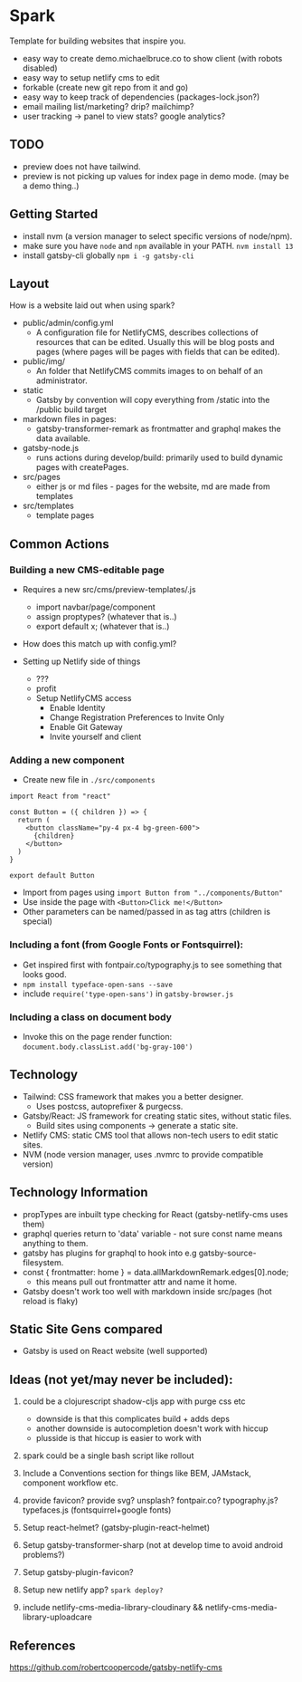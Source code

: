 # Spark

Template for building websites that inspire you.

- easy way to create demo.michaelbruce.co to show client (with robots disabled)
- easy way to setup netlify cms to edit
- forkable (create new git repo from it and go)
- easy way to keep track of dependencies (packages-lock.json?)
- email mailing list/marketing? drip? mailchimp?
- user tracking -> panel to view stats? google analytics?

## TODO

- preview does not have tailwind.
- preview is not picking up values for index page in demo mode. (may be a demo thing..)

## Getting Started

- install nvm (a version manager to select specific versions of node/npm).
- make sure you have `node` and `npm` available in your PATH. `nvm install 13`
- install gatsby-cli globally `npm i -g gatsby-cli`

## Layout

How is a website laid out when using spark?

- public/admin/config.yml
  - A configuration file for NetlifyCMS, describes collections of resources
    that can be edited. Usually this will be blog posts and pages (where pages
    will be pages with fields that can be edited).
- public/img/
  - An folder that NetlifyCMS commits images to on behalf of an administrator.
- static
  - Gatsby by convention will copy everything from /static into the /public build target
- markdown files in pages:
  - gatsby-transformer-remark as frontmatter and graphql makes the data available.
- gatsby-node.js
  - runs actions during develop/build: primarily used to build dynamic pages with createPages.
- src/pages
  - either js or md files - pages for the website, md are made from templates
- src/templates
  - template pages

## Common Actions

### Building a new CMS-editable page
  - Requires a new src/cms/preview-templates/<name>.js
    - import navbar/page/component
    - assign proptypes? (whatever that is..)
    - export default x; (whatever that is..)
  - How does this match up with config.yml?

- Setting up Netlify side of things
  - ???
  - profit
  - Setup NetlifyCMS access
    - Enable Identity
    - Change Registration Preferences to Invite Only
    - Enable Git Gateway
    - Invite yourself and client

### Adding a new component

- Create new file in `./src/components`

```
import React from "react"

const Button = ({ children }) => {
  return (
    <button className="py-4 px-4 bg-green-600">
      {children}
    </button>
  )
}

export default Button
```

- Import from pages using `import Button from "../components/Button"`
- Use inside the page with `<Button>Click me!</Button>`
- Other parameters can be named/passed in as tag attrs (children is special)

### Including a font (from Google Fonts or Fontsquirrel):

- Get inspired first with fontpair.co/typography.js to see something that looks good.
- `npm install typeface-open-sans --save`
- include `require('type-open-sans')` in `gatsby-browser.js`

### Including a class on document body

- Invoke this on the page render function: `document.body.classList.add('bg-gray-100')`

## Technology

- Tailwind: CSS framework that makes you a better designer.
  - Uses postcss, autoprefixer & purgecss.
- Gatsby/React: JS framework for creating static sites, without static files.
  - Build sites using components -> generate a static site.
- Netlify CMS: static CMS tool that allows non-tech users to edit static sites.
- NVM (node version manager, uses .nvmrc to provide compatible version)

## Technology Information

- propTypes are inbuilt type checking for React (gatsby-netlify-cms uses them)
- graphql queries return to 'data' variable - not sure const name means anything to them.
- gatsby has plugins for graphql to hook into e.g gatsby-source-filesystem.
- const { frontmatter: home } = data.allMarkdownRemark.edges[0].node;
  - this means pull out frontmatter attr and name it home.
- Gatsby doesn't work too well with markdown inside src/pages (hot reload is flaky)

## Static Site Gens compared

- Gatsby is used on React website (well supported)

## Ideas (not yet/may never be included):

1. could be a clojurescript shadow-cljs app with purge css etc
   - downside is that this complicates build + adds deps
   - another downside is autocompletion doesn't work with hiccup
   + plusside is that hiccup is easier to work with

2. spark could be a single bash script like rollout

3. Include a Conventions section for things like BEM, JAMstack, component workflow etc.

4. provide favicon? provide svg? unsplash? fontpair.co? typography.js? typefaces.js (fontsquirrel+google fonts)

5. Setup react-helmet? (gatsby-plugin-react-helmet)

6. Setup gatsby-transformer-sharp (not at develop time to avoid android problems?)

7. Setup gatsby-plugin-favicon?

8. Setup new netlify app? `spark deploy?`

9. include netlify-cms-media-library-cloudinary && netlify-cms-media-library-uploadcare

## References

https://github.com/robertcoopercode/gatsby-netlify-cms
